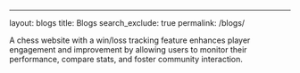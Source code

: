 ---
layout: blogs
title: Blogs
search_exclude: true
permalink: /blogs/

A chess website with a win/loss tracking feature enhances player engagement and improvement by allowing users to monitor their performance, compare stats, and foster community interaction.